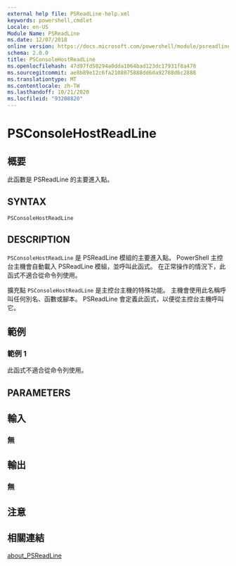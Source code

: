 ```yaml
---
external help file: PSReadLine-help.xml
keywords: powershell,cmdlet
Locale: en-US
Module Name: PSReadLine
ms.date: 12/07/2018
online version: https://docs.microsoft.com/powershell/module/psreadline/psconsolehostreadline?view=powershell-7&WT.mc_id=ps-gethelp
schema: 2.0.0
title: PSConsoleHostReadLine
ms.openlocfilehash: 47d97fd50294a0dda1064bad123dc17931f8a470
ms.sourcegitcommit: ae8b89e12c6fa2108075888dd6da92788d6c2888
ms.translationtype: MT
ms.contentlocale: zh-TW
ms.lasthandoff: 10/21/2020
ms.locfileid: "93208820"
---
```

# PSConsoleHostReadLine

## 概要
此函數是 PSReadLine 的主要進入點。

## SYNTAX

```
PSConsoleHostReadLine
```

## DESCRIPTION

`PSConsoleHostReadLine` 是 PSReadLine 模組的主要進入點。 PowerShell 主控台主機會自動載入 PSReadLine 模組，並呼叫此函式。 在正常操作的情況下，此函式不適合從命令列使用。

擴充點 `PSConsoleHostReadLine` 是主控台主機的特殊功能。 主機會使用此名稱呼叫任何別名、函數或腳本。 PSReadLine 會定義此函式，以便從主控台主機呼叫它。

## 範例

### 範例 1

此函式不適合從命令列使用。

## PARAMETERS

## 輸入

### 無

## 輸出

### 無

## 注意

## 相關連結

[about_PSReadLine](./About/about_PSReadLine.md)
